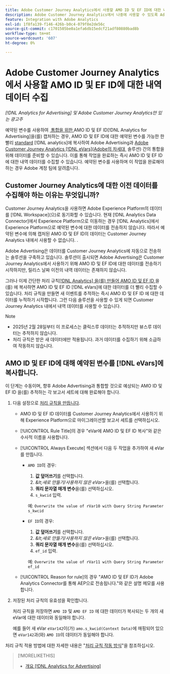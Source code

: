 ```yaml
---
title: Adobe Customer Journey Analytics에서 사용할 AMO ID 및 EF ID에 대한 내역 데이터 수집
description: Adobe Customer Journey Analytics에서 나중에 사용할 수 있도록 Adobe Analytics에서 예약된 변수에 대한 내역 데이터를 수집하는 방법을 알아봅니다
feature: Integration with Adobe Analytics
exl-id: 1f8fa139-f146-426b-b0c4-079f8e2de56c
source-git-commit: c1701505be0a1efa6db15edcf21adf80880bad8b
workflow-type: tm+mt
source-wordcount: '607'
ht-degree: 0%

---
```


# Adobe Customer Journey Analytics에서 사용할 AMO ID 및 EF ID에 대한 내역 데이터 수집

*[!DNL Analytics for Advertising] 및 Adobe Customer Journey Analytics만 있는 광고주*

<!-- Solution built but not tested. Move to the CJA chapter once it's available?  If so, then create a redirect. -->

예약된 변수를 사용하여 [&#x200B; 통합을 위한 &#x200B;](ids.md)AMO ID 및 EF ID[!DNL Analytics for Advertising]을(를) 캡처하는 경우, AMO ID 및 EF ID에 대한 예약된 변수를 가능한 한 빨리 [standard](https://experienceleague.adobe.com/ko/docs/analytics-platform/using/cja-overview/cja-overview) [!DNL analytics]에 복사하여 Adobe Advertising과 [Adobe Customer Journey Analytics [!DNL eVars]&#x200B;(Adobe의 차세대 &#x200B;](https://experienceleague.adobe.com/ko/docs/analytics/components/dimensions/evar) 솔루션) 간의 통합을 위해 데이터를 준비할 수 있습니다. 이를 통해 작업을 완료하는 즉시 AMO ID 및 EF ID에 대한 내역 데이터를 수집할 수 있습니다. 예약된 변수를 사용하며 이 작업을 완료해야 하는 경우 Adobe 계정 팀에 알려줍니다.

<!-- You can also do the same for any other reserved variables you use for your [!DNL Analytics for Advertising] implementation. -->

<!-- This will allow Adobe Experience Platform, which supplies data to Customer Journey Analytics, to begin collecting historical data for your [!DNL rVars] as soon as you complete the task. -->

## Customer Journey Analytics에 대한 이전 데이터를 수집해야 하는 이유는 무엇입니까?

Customer Journey Analytics을 사용하면 Adobe Experience Platform의 데이터를 [!DNL Workspace]&#x200B;(으)로 동기화할 수 있습니다. 현재 [!DNL Analytics Data Connector]에서 Experience Platform으로 이동하는 경우 [!DNL Analytics]에서 Experience Platform으로 예약된 변수에 대한 데이터를 전송하지 않습니다. 따라서 예약된 변수에 의해 캡처된 AMO ID 및 EF ID의 데이터는 Customer Journey Analytics 내에서 사용할 수 없습니다. <!-- Instead, XXXXXXXXXX what exactly? -->.<!-- Does the Analytics for Advertising implementation use the Analytics Data Connector in particular (why would it use anything?), and we're planning to implement the Web SDK to do it instead in the future? -->

Adobe Advertising은 데이터를 Customer Journey Analytics에 자동으로 전송하는 솔루션을 구축하고 있습니다. 솔루션이 출시되면 Adobe Advertising은 Customer Journey Analytics에서 사용하기 위해 AMO ID 및 EF ID에 대한 데이터를 전송하기 시작하지만, 릴리스 날짜 이전의 내역 데이터는 존재하지 않습니다.

그러나 이제 간단한 <!-- [!DNL rVars] -->처리 규칙[[!DNL Analytics] 을(를) 만들어 AMO ID 및 EF ID &#x200B;](https://experienceleague.adobe.com/ko/docs/analytics/admin/admin-tools/manage-report-suites/edit-report-suite/report-suite-general/c-processing-rules/processing-rules)을(를) <!-- [!DNL rVars] -->에 복사하면 AMO ID 및 EF ID [!DNL eVars]에 대한 데이터를 더 빨리 수집할 수 있습니다. 처리 규칙을 만들면 새 이벤트를 추적하는 즉시 AMO ID 및 EF ID <!-- [!DNL rVars] -->에 대한 데이터를 누적하기 시작합니다. 그런 다음 솔루션을 사용할 수 있게 되면 Customer Journey Analytics 내에서 내역 데이터를 사용할 수 있습니다.

>[!NOTE]
>
>* 2025년 2월 28일부터 이 프로세스는 클릭스루 데이터는 추적하지만 뷰스루 데이터는 추적하지 않습니다.
>* 처리 규칙은 받은 새 데이터에만 적용됩니다. 과거 데이터를 수집하기 위해 소급하여 작동하지 않습니다.

## AMO ID 및 EF ID에 대해 예약된 변수를 [!DNL eVars]에 복사합니다.

이 단계는 수동이며, 향후 Adobe Advertising과 통합할 것으로 예상되는 AMO ID 및 EF ID <!-- [!DNL rVars] -->을(를) 추적하는 각 보고서 세트에 대해 완료해야 합니다.

1. 다음 설정으로 [처리 규칙을 만듭니다](https://experienceleague.adobe.com/ko/docs/analytics/admin/admin-tools/manage-report-suites/edit-report-suite/report-suite-general/c-processing-rules/c-processing-rules-configuration/t-processing-rules).

   * AMO ID 및 EF ID <!-- [!DNL rVar] --> 데이터를 Customer Journey Analytics에서 사용하기 위해 Experience Platform으로 마이그레이션할 보고서 세트를 선택하십시오.

   * [!UICONTROL Rule Title]의 경우 &quot;eVar에 AMO ID 및 EF ID 복사&quot;와 같은 수사적 이름을 사용합니다.

   * [!UICONTROL Always Execute] 섹션에서 다음 두 작업을 추가하여 새 eVar를 만듭니다.

      * `AMO ID`의 경우:

         1. **값 덮어쓰기**&#x200B;를 선택합니다.
         1. *\&lt;새로 만들기/사용하지 않은 eVar\>*&#x200B;을(를) 선택합니다.
         1. **쿼리 문자열 매개 변수**&#x200B;을(를) 선택하십시오.
         1. `s_kwcid` 입력.

        예: ```Overwrite the value of rVar10 with Query String Parameter s_kwcid```

      * `EF ID`의 경우:

         1. **값 덮어쓰기**&#x200B;를 선택합니다.
         1. *\&lt;새로 만들기/사용하지 않은 eVar\>*&#x200B;을(를) 선택합니다.
         1. **쿼리 문자열 매개 변수**&#x200B;을(를) 선택하십시오.
         1. `ef_id` 입력.

        예: `Overwrite the value of rVar11 with Query String Parameter ef_id`

   * [!UICONTROL Reason for rule]의 경우 &quot;AMO ID 및 EF ID가 Adobe Analytics Connector를 통해 AEP으로 전송됩니다.&quot;와 같은 설명 메모를 사용합니다.

1. 저장된 처리 규칙의 유효성을 확인합니다.

   처리 규칙을 저장하면 `AMO ID` 및 `AMO EF ID` <!-- the existing reserved variables -->에 대한 데이터가 복사되는 두 개의 새 eVar에 대한 데이터와 동일해야 합니다.

   예를 들어 새 eVar `eVar142`이(가) `amo.s_kwcid(Context Data)`에 매핑되어 있으면 `eVar142`과(와) `AMO ID`의 데이터가 동일해야 합니다.

처리 규칙 적용 방법에 대한 자세한 내용은 &quot;[처리 규칙 작동 방식](https://experienceleague.adobe.com/ko/docs/analytics/admin/admin-tools/manage-report-suites/edit-report-suite/report-suite-general/c-processing-rules/c-processing-rules-configuration/processing-rules-about)&quot;을 참조하십시오.

>[!MORELIKETHIS]
>
>* [개요 [!DNL Analytics for Advertising]](overview.md)
